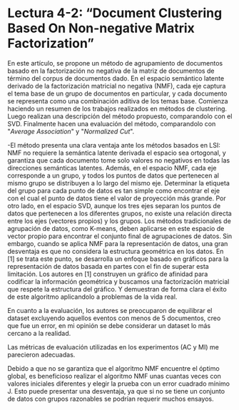 # Lectura 4-2: “Document Clustering Based On Non-negative Matrix Factorization”

En este artículo, se propone un método de agrupamiento de documentos basado en la factorización no negativa de la matriz de documentos de término del corpus de documentos dado. En el espacio semántico latente derivado de la factorización matricial no negativa (NMF), cada eje captura el tema base de un grupo de documentos en particular, y cada documento se representa como una combinación aditiva de los temas base. Comienza haciendo un resumen de los trabajos realizados en métodos de clustering. Luego realizan una descripción del método propuesto, comparandolo con el SVD. Finalmente hacen una evaluación del método, comparandolo con "*Average* *Association*" y "*Normalized* *Cut*".

-El método presenta una clara ventaja ante los métodos basados en LSI: NMF no requiere la semántica latente derivada el espacio sea ortogonal, y garantiza que cada documento tome solo valores no negativos en todas las direcciones semánticas latentes. Además, en el espacio NMF, cada eje corresponde a un grupo, y todos los puntos de datos que pertenecen al mismo grupo se distribuyen a lo largo del mismo eje. Determinar la etiqueta del grupo para cada punto de datos es tan simple como encontrar el eje con el cual el punto de datos tiene el valor de proyección más grande. Por otro lado, en el espacio SVD, aunque los tres ejes separan los puntos de datos que pertenecen a los diferentes grupos, no existe una relación directa entre los ejes (vectores propios) y los grupos. Los métodos tradicionales de agrupación de datos, como K-means, deben aplicarse en este espacio de vector propio para encontrar el conjunto final de agrupaciones de datos. 
Sin embargo, cuando se aplica NMF para la representación de datos, una gran desventaja es que no considera la estructura geométrica en los datos. En [1] se trata este punto, se desarrolla un enfoque basado en gráficos para la representación de datos basada en partes con el fin de superar esta limitación. Los autores en [1] construyen un gráfico de afinidad para codificar la información geométrica y buscamos una factorización matricial que respete la estructura del gráfico. Y demuestran de forma clara el éxito de este algoritmo aplicandolo a problemas de la vida real.

En cuanto a la evaluación, los autores se preocuparon de equilibrar el dataset excluyendo aquellos eventos con menos de 5 documentos, creo que fue un error, en mi opinión se debe considerar un dataset lo más cercano a la realidad.

Las métricas de evaluación utilizadas en los experimentos (AC y MI) me parecieron adecuadas.

Debido a que no se garantiza que el algoritmo NMF encuentre el óptimo global, es beneficioso realizar el algoritmo NMF unas cuantas veces con valores iniciales diferentes y elegir la prueba con un error cuadrado mínimo J. Esto puede presentar una desventaja, ya que si no se tiene un conjunto de datos con grupos razonables se podrían requerir muchos ensayos.








